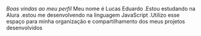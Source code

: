 *Boas vindas ao meu perfil*
 Meu nome é Lucas Eduardo
 .Estou estudando na Alura
 .estou me desenvolvendo na linguagem JavaScript
  .Utilizo esse espaço para minha organização e compartilhamento dos meus projetos desenvolvidos
